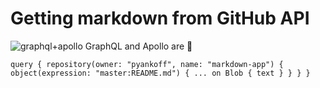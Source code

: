 # Getting markdown from GitHub API

![graphql+apollo](https://jslancer.com/wp-content/uploads/2017/08/GraphQL-Apollo.jpg "image")
GraphQL and Apollo are 💯

`
query {
    repository(owner: "pyankoff", name: "markdown-app") {
      object(expression: "master:README.md") {
        ... on Blob {
          text
        }
      }
    }
  }
`
